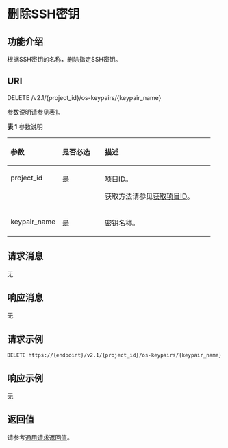 # 删除SSH密钥<a name="ZH-CN_TOPIC_0020212680"></a>

## 功能介绍<a name="section33132068"></a>

根据SSH密钥的名称，删除指定SSH密钥。

## URI<a name="section29753161"></a>

DELETE /v2.1/\{project\_id\}/os-keypairs/\{keypair\_name\}

参数说明请参见[表1](#table48776445)。

**表 1**  参数说明

<a name="table48776445"></a>
<table><thead align="left"><tr id="row64721603"><th class="cellrowborder" valign="top" width="25.44%" id="mcps1.2.4.1.1"><p id="p5187119"><a name="p5187119"></a><a name="p5187119"></a>参数</p>
</th>
<th class="cellrowborder" valign="top" width="20.93%" id="mcps1.2.4.1.2"><p id="p17503500"><a name="p17503500"></a><a name="p17503500"></a>是否必选</p>
</th>
<th class="cellrowborder" valign="top" width="53.63%" id="mcps1.2.4.1.3"><p id="p8497414"><a name="p8497414"></a><a name="p8497414"></a>描述</p>
</th>
</tr>
</thead>
<tbody><tr id="row8464456"><td class="cellrowborder" valign="top" width="25.44%" headers="mcps1.2.4.1.1 "><p id="p14532322"><a name="p14532322"></a><a name="p14532322"></a>project_id</p>
</td>
<td class="cellrowborder" valign="top" width="20.93%" headers="mcps1.2.4.1.2 "><p id="p36267453"><a name="p36267453"></a><a name="p36267453"></a>是</p>
</td>
<td class="cellrowborder" valign="top" width="53.63%" headers="mcps1.2.4.1.3 "><p id="p37593705"><a name="p37593705"></a><a name="p37593705"></a>项目ID。</p>
<p id="p1180512217438"><a name="p1180512217438"></a><a name="p1180512217438"></a>获取方法请参见<a href="获取项目ID.md">获取项目ID</a>。</p>
</td>
</tr>
<tr id="row65190153"><td class="cellrowborder" valign="top" width="25.44%" headers="mcps1.2.4.1.1 "><p id="p45911036"><a name="p45911036"></a><a name="p45911036"></a>keypair_name</p>
</td>
<td class="cellrowborder" valign="top" width="20.93%" headers="mcps1.2.4.1.2 "><p id="p27806444"><a name="p27806444"></a><a name="p27806444"></a>是</p>
</td>
<td class="cellrowborder" valign="top" width="53.63%" headers="mcps1.2.4.1.3 "><p id="p37729472"><a name="p37729472"></a><a name="p37729472"></a>密钥名称。</p>
</td>
</tr>
</tbody>
</table>

## 请求消息<a name="section66451858"></a>

无

## 响应消息<a name="section61195818"></a>

无

## 请求示例<a name="section118665219435"></a>

```
DELETE https://{endpoint}/v2.1/{project_id}/os-keypairs/{keypair_name}
```

## 响应示例<a name="section19716123044320"></a>

无

## 返回值<a name="section13891457"></a>

请参考[通用请求返回值](通用请求返回值.md)。


